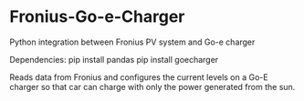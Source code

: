 # Fronius-Go-e-Charger
Python integration between Fronius PV system and Go-e charger

Dependencies: 
pip install pandas
pip install goecharger

Reads data from Fronius and configures the current levels on a Go-E charger so that car can charge with only the power generated from the sun. 



